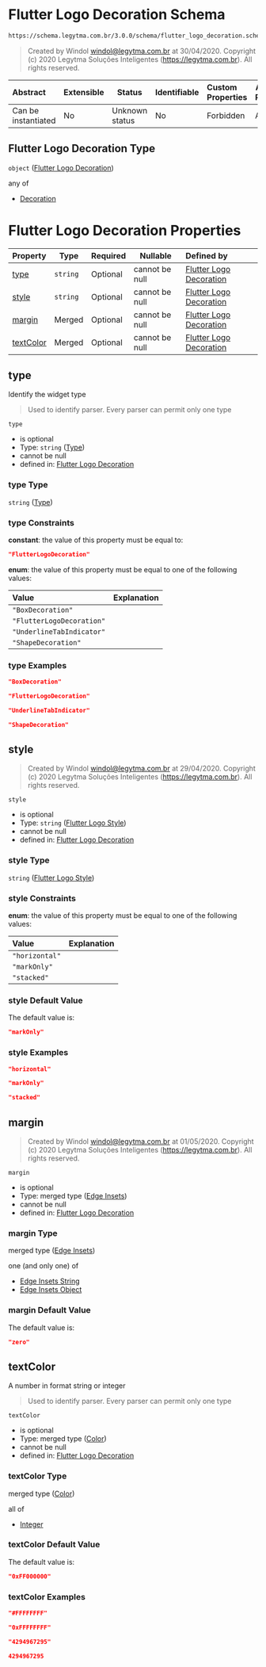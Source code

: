 # Flutter Logo Decoration Schema

```txt
https://schema.legytma.com.br/3.0.0/schema/flutter_logo_decoration.schema.json
```




> Created by Windol [windol@legytma.com.br](mailto:windol@legytma.com.br) at 30/04/2020.
> Copyright (c) 2020 Legytma Soluções Inteligentes (<https://legytma.com.br>). All rights reserved.
>

| Abstract            | Extensible | Status         | Identifiable | Custom Properties | Additional Properties | Access Restrictions | Defined In                                                                                                  |
| :------------------ | ---------- | -------------- | ------------ | :---------------- | --------------------- | ------------------- | ----------------------------------------------------------------------------------------------------------- |
| Can be instantiated | No         | Unknown status | No           | Forbidden         | Allowed               | none                | [flutter_logo_decoration.schema.json](../schema/flutter_logo_decoration.schema.json) |

## Flutter Logo Decoration Type

`object` ([Flutter Logo Decoration](flutter_logo_decoration.md))

any of

-   [Decoration](box_decoration-anyof-decoration.md)

# Flutter Logo Decoration Properties

| Property                | Type     | Required | Nullable       | Defined by                                                                                                                                                                             |
| :---------------------- | -------- | -------- | -------------- | :------------------------------------------------------------------------------------------------------------------------------------------------------------------------------------- |
| [type](#type)           | `string` | Optional | cannot be null | [Flutter Logo Decoration](flutter_logo_decoration-properties-type.md)           |
| [style](#style)         | `string` | Optional | cannot be null | [Flutter Logo Decoration](flutter_logo_decoration-properties-flutter-logo-style.md) |
| [margin](#margin)       | Merged   | Optional | cannot be null | [Flutter Logo Decoration](edge_insets_lerp-properties-edge-insets-1.md)                   |
| [textColor](#textColor) | Merged   | Optional | cannot be null | [Flutter Logo Decoration](app_bar_theme-properties-color.md)                                 |

## type

Identify the widget type


> Used to identify parser. Every parser can permit only one type
>

`type`

-   is optional
-   Type: `string` ([Type](flutter_logo_decoration-properties-type.md))
-   cannot be null
-   defined in: [Flutter Logo Decoration](flutter_logo_decoration-properties-type.md)

### type Type

`string` ([Type](flutter_logo_decoration-properties-type.md))

### type Constraints

**constant**: the value of this property must be equal to:

```json
"FlutterLogoDecoration"
```

**enum**: the value of this property must be equal to one of the following values:

| Value                     | Explanation |
| :------------------------ | ----------- |
| `"BoxDecoration"`         |             |
| `"FlutterLogoDecoration"` |             |
| `"UnderlineTabIndicator"` |             |
| `"ShapeDecoration"`       |             |

### type Examples

```json
"BoxDecoration"
```

```json
"FlutterLogoDecoration"
```

```json
"UnderlineTabIndicator"
```

```json
"ShapeDecoration"
```

## style




> Created by Windol [windol@legytma.com.br](mailto:windol@legytma.com.br) at 29/04/2020.
> Copyright (c) 2020 Legytma Soluções Inteligentes (<https://legytma.com.br>). All rights reserved.
>

`style`

-   is optional
-   Type: `string` ([Flutter Logo Style](flutter_logo_decoration-properties-flutter-logo-style.md))
-   cannot be null
-   defined in: [Flutter Logo Decoration](flutter_logo_decoration-properties-flutter-logo-style.md)

### style Type

`string` ([Flutter Logo Style](flutter_logo_decoration-properties-flutter-logo-style.md))

### style Constraints

**enum**: the value of this property must be equal to one of the following values:

| Value          | Explanation |
| :------------- | ----------- |
| `"horizontal"` |             |
| `"markOnly"`   |             |
| `"stacked"`    |             |

### style Default Value

The default value is:

```json
"markOnly"
```

### style Examples

```json
"horizontal"
```

```json
"markOnly"
```

```json
"stacked"
```

## margin




> Created by Windol [windol@legytma.com.br](mailto:windol@legytma.com.br) at 01/05/2020.
> Copyright (c) 2020 Legytma Soluções Inteligentes (<https://legytma.com.br>). All rights reserved.
>

`margin`

-   is optional
-   Type: merged type ([Edge Insets](edge_insets_lerp-properties-edge-insets-1.md))
-   cannot be null
-   defined in: [Flutter Logo Decoration](edge_insets_lerp-properties-edge-insets-1.md)

### margin Type

merged type ([Edge Insets](edge_insets_lerp-properties-edge-insets-1.md))

one (and only one) of

-   [Edge Insets String](edge_insets-oneof-edge-insets-string.md)
-   [Edge Insets Object](edge_insets-oneof-edge-insets-object.md)

### margin Default Value

The default value is:

```json
"zero"
```

## textColor

A number in format string or integer


> Used to identify parser. Every parser can permit only one type
>

`textColor`

-   is optional
-   Type: merged type ([Color](app_bar_theme-properties-color.md))
-   cannot be null
-   defined in: [Flutter Logo Decoration](app_bar_theme-properties-color.md)

### textColor Type

merged type ([Color](app_bar_theme-properties-color.md))

all of

-   [Integer](color-allof-integer.md)

### textColor Default Value

The default value is:

```json
"0xFF000000"
```

### textColor Examples

```json
"#FFFFFFFF"
```

```json
"0xFFFFFFFF"
```

```json
"4294967295"
```

```json
4294967295
```
